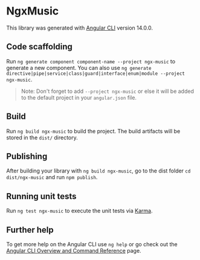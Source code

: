 # NgxMusic

This library was generated with [Angular CLI](https://github.com/angular/angular-cli) version 14.0.0.

## Code scaffolding

Run `ng generate component component-name --project ngx-music` to generate a new component. You can also use `ng generate directive|pipe|service|class|guard|interface|enum|module --project ngx-music`.
> Note: Don't forget to add `--project ngx-music` or else it will be added to the default project in your `angular.json` file. 

## Build

Run `ng build ngx-music` to build the project. The build artifacts will be stored in the `dist/` directory.

## Publishing

After building your library with `ng build ngx-music`, go to the dist folder `cd dist/ngx-music` and run `npm publish`.

## Running unit tests

Run `ng test ngx-music` to execute the unit tests via [Karma](https://karma-runner.github.io).

## Further help

To get more help on the Angular CLI use `ng help` or go check out the [Angular CLI Overview and Command Reference](https://angular.io/cli) page.

